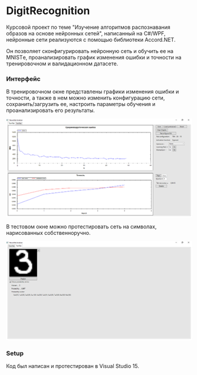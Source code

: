 # DigitRecognition
Курсовой проект по теме "Изучение алгоритмов распознавания образов на основе нейронных сетей", написанный на C#/WPF, нейронные сети реализуются с помощью библиотеки Accord.NET.

Он позволяет сконфигурировать нейронную сеть и обучить ее на MNISTе, проанализировать график изменения ошибки и точности на тренировочном и валидационном датасете.

### Интерфейс
В тренировочном окне представлены графики изменения ошибки и точности, а также в нем можно изменить конфигурацию сети, сохранить/загрузить ее, настроить параметры обучения и проанализировать его результаты.

![Train tab](/docs/nna-train.png) 

В тестовом окне можно протестировать сеть на символах, нарисованных собственноручно.

![Test tab](/docs/nna-test.png)

### Setup 
Код был написан и протестирован в Visual Studio 15. 